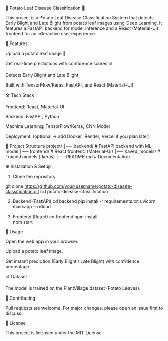 🥔 Potato Leaf Disease Classification 🌱

This project is a Potato Leaf Disease Classification System that detects Early Blight and Late Blight from potato leaf images using Deep Learning.
It features a FastAPI backend for model inference and a React (Material-UI) frontend for an interactive user experience.

🚀 Features

Upload a potato leaf image 🌿

Get real-time predictions with confidence scores 📊

Detects Early Blight and Late Blight

Built with TensorFlow/Keras, FastAPI, and React (Material-UI)

🛠️ Tech Stack

Frontend: React, Material-UI

Backend: FastAPI, Python

Machine Learning: TensorFlow/Keras, CNN Model

Deployment: (optional → add Docker, Render, Vercel if you plan later)

📂 Project Structure
project/
│── backend/         # FastAPI backend with ML model
│── frontend/        # React frontend (Material-UI)
│── saved_models/    # Trained models (.keras)
│── README.md        # Documentation



⚙️ Installation & Setup
1. Clone the repository

git clone https://github.com/your-username/potato-disease-classification.git
cd potato-disease-classification



2. Backend (FastAPI)
   cd backend
   pip install -r requirements.txt
   uvicorn main:app --reload

3. Frontend (React)
   cd frontend
   npm install  
   npm start

📸 Usage

Open the web app in your browser.

Upload a potato leaf image.

Get instant prediction (Early Blight / Late Blight) with confidence percentage.

📊 Dataset

The model is trained on the PlantVillage dataset (Potato Leaves).

🙌 Contributing

Pull requests are welcome. For major changes, please open an issue first to discuss.

📜 License

This project is licensed under the MIT License.

